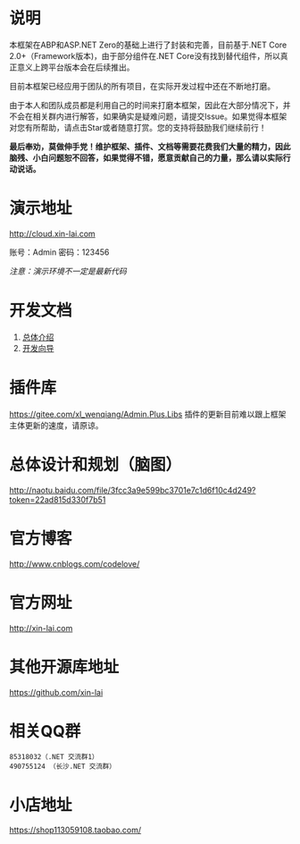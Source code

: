 # 说明
本框架在ABP和ASP.NET Zero的基础上进行了封装和完善，目前基于.NET Core 2.0+（Framework版本)，由于部分组件在.NET Core没有找到替代组件，所以真正意义上跨平台版本会在后续推出。

目前本框架已经应用于团队的所有项目，在实际开发过程中还在不断地打磨。

由于本人和团队成员都是利用自己的时间来打磨本框架，因此在大部分情况下，并不会在相关群内进行解答，如果确实是疑难问题，请提交Issue。如果觉得本框架对您有所帮助，请点击Star或者随意打赏。您的支持将鼓励我们继续前行！

**最后奉劝，莫做伸手党！维护框架、插件、文档等需要花费我们大量的精力，因此脑残、小白问题恕不回答，如果觉得不错，愿意贡献自己的力量，那么请以实际行动说话。**

# 演示地址
http://cloud.xin-lai.com

账号：Admin
密码：123456

_注意：演示环境不一定是最新代码_

# 开发文档
1. [总体介绍](https://shimo.im/doc/hslbAFC3JvsDA7TA?r=3RQZL)
2. [开发向导](https://shimo.im/doc/ho6czDlTpXgxgbU8?r=3RQZL)

# 插件库
https://gitee.com/xl_wenqiang/Admin.Plus.Libs
插件的更新目前难以跟上框架主体更新的速度，请原谅。

# 总体设计和规划（脑图）
http://naotu.baidu.com/file/3fcc3a9e599bc3701e7c1d6f10c4d249?token=22ad815d330f7b51

# 官方博客
http://www.cnblogs.com/codelove/

# 官方网址
http://xin-lai.com

# 其他开源库地址
https://github.com/xin-lai

# 相关QQ群
    85318032（.NET 交流群1）
    490755124 （长沙.NET 交流群）

# 小店地址
https://shop113059108.taobao.com/